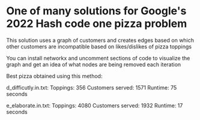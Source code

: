 # One of many solutions for Google's 2022 Hash code one pizza problem
This solution uses a graph of customers and creates edges based on which other 
customers are incompatible based on likes/dislikes of pizza toppings

You can install networkx and uncomment sections of code to visualize 
the graph and get an idea of what nodes are being removed each iteration

Best pizza obtained using this method:

d_difficutly.in.txt:
  Toppings: 356
  Customers served: 1571
  Runtime: 75 seconds
  
e_elaborate.in.txt:
  Toppings: 4080
  Customers served: 1932
  Runtime: 17 seconds
